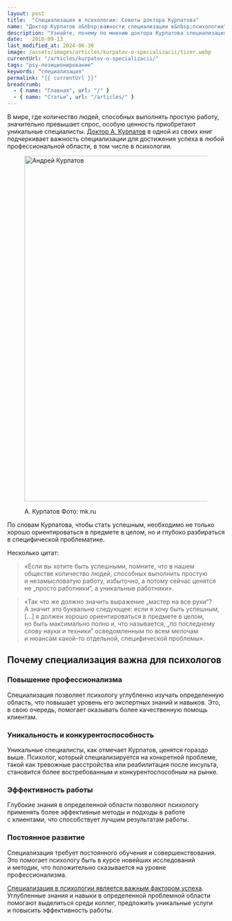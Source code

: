 ```yaml
---
layout: post
title:  "Специализация в психологии: Советы доктора Курпатова"
name: "Доктор Курпатов о&nbsp;важности специализации в&nbsp;психологии"
description: "Узнайте, почему по мнению доктора Курпатова специализация в психологии важна. Уникальные специалисты ценятся больше, чем просто работники."
date:   2010-09-13			 
last_modified_at: 2024-06-30
image: /assets/images/articles/kurpatov-o-specializacii/tizer.webp
currentUrl: "/articles/kurpatov-o-specializacii/"
tags: "psy-позиционирование"
keywords: "специализация"
permalink: "{{ currentUrl }}"
breadcrumb:
  - { name: "Главная", url: "/" }
  - { name: "Статьи", url: "/articles/" }
---
```


<p>В&nbsp;мире, где количество людей, способных выполнять простую работу, значительно превышает спрос, особую ценность приобретают уникальные специалисты. <a class="link" href="https://ru.wikipedia.org/wiki/%D0%9A%D1%83%D1%80%D0%BF%D0%B0%D1%82%D0%BE%D0%B2,_%D0%90%D0%BD%D0%B4%D1%80%D0%B5%D0%B9_%D0%92%D0%BB%D0%B0%D0%B4%D0%B8%D0%BC%D0%B8%D1%80%D0%BE%D0%B2%D0%B8%D1%87">Доктор А.&nbsp;Курпатов</a> в&nbsp;одной из&nbsp;своих книг подчеркивает важность специализации для достижения успеха в&nbsp;любой профессиональной области, в&nbsp;том числе в&nbsp;психологии.</p>

<figure itemscope itemtype="http://schema.org/ImageObject">
      <link itemprop="url"
        href="https://res.cloudinary.com/bartoshevich/image/upload/f_auto,q_auto/v1720198433/psycareer/kurpatov.jpg">
      <img class="image" 
        src="https://res.cloudinary.com/bartoshevich/image/upload/f_auto,q_auto/v1720198433/psycareer/kurpatov.jpg"
        srcset="https://res.cloudinary.com/bartoshevich/image/upload/w_640/f_auto,q_auto/v1720198433/psycareer/kurpatov.jpg 640w, 
         https://res.cloudinary.com/bartoshevich/image/upload/w_800/f_auto,q_auto/v1720198433/psycareer/kurpatov.jpg   800w,
          https://res.cloudinary.com/bartoshevich/image/upload/f_auto,q_auto/v1720198433/psycareer/kurpatov.jpg  1200w"
        sizes="100vw" alt="Андрей Курпатов"
        width="1200" height="800" itemprop="contentUrl">
      <figcaption class="figcaption">
        <p>А. Курпатов Фото: mk.ru</p>
      </figcaption>

</figure>

<p>По&nbsp;словам Курпатова, чтобы стать успешным, необходимо не&nbsp;только хорошо ориентироваться в&nbsp;предмете в&nbsp;целом, но&nbsp;и&nbsp;глубоко разбираться в&nbsp;специфической проблематике. </p>

<div class="row-gap--xs mb-1">
<p>Несколько цитат:</p>

<blockquote>
 <p>«Если вы&nbsp;хотите быть успешными, помните, что в&nbsp;нашем обществе количество людей, способных выполнить простую и&nbsp;незамысловатую работу, избыточно, а&nbsp;потому сейчас ценятся не&nbsp;„просто работники“, а&nbsp;уникальные работники».</p>
</blockquote>

<blockquote>
 <p>«Так что&nbsp;же должно значить выражение „мастер на&nbsp;все руки“? А&nbsp;значит это буквально следующее: если я&nbsp;хочу быть успешным, [...] я&nbsp;должен хорошо ориентироваться в&nbsp;предмете в&nbsp;целом, но&nbsp;быть максимально полно&nbsp;и, что называется, „по&nbsp;последнему слову науки и&nbsp;техники“ осведомленным по&nbsp;всем мелочам и&nbsp;нюансам какой-то отдельной, специфической проблемы».</p>
</blockquote>
</div>




<section class="row-gap--m mb-1">
<h2 class="h2">Почему специализация важна для психологов</h2>

<section class="row-gap--xs">
<h3 class="h3">Повышение профессионализма</h3>
<p>Специализация позволяет психологу углубленно изучать определенную область, что повышает уровень его экспертных знаний и&nbsp;навыков. Это, в&nbsp;свою очередь, помогает оказывать более качественную помощь клиентам.</p>
</section>

<section class="row-gap--xs">
<h3 class="h3">Уникальность и&nbsp;конкурентоспособность</h3>
<p>Уникальные специалисты, как отмечает Курпатов, ценятся гораздо выше. Психолог, который специализируется на&nbsp;конкретной проблеме, такой как тревожные расстройства или реабилитация после инсульта, становится более востребованным и&nbsp;конкурентоспособным на&nbsp;рынке.</p>
</section>

<section class="row-gap--xs">
<h3 class="h3">Эффективность работы</h3>
<p>Глубокие знания в&nbsp;определенной области позволяют психологу применять более эффективные методы и&nbsp;подходы в&nbsp;работе с&nbsp;клиентами, что способствует лучшим результатам работы.</p>
</section>

<section class="row-gap--xs">
<h3 class="h3">Постоянное развитие</h3>
<p>Специализация требует постоянного обучения и&nbsp;совершенствования. Это помогает психологу быть в&nbsp;курсе новейших исследований и&nbsp;методик, что положительно сказывается на&nbsp;уровне профессионализма.</p>
</section>

</section>

<p><a class="link" href="/articles/uzkaya-specializaciya/">Cпециализация в&nbsp;психологии является важным фактором успеха</a>. Углубленные знания и&nbsp;навыки в&nbsp;определенной проблемной области помогают выделиться среди коллег, предложить уникальные услуги и&nbsp;повысить эффективность работы. </p>
